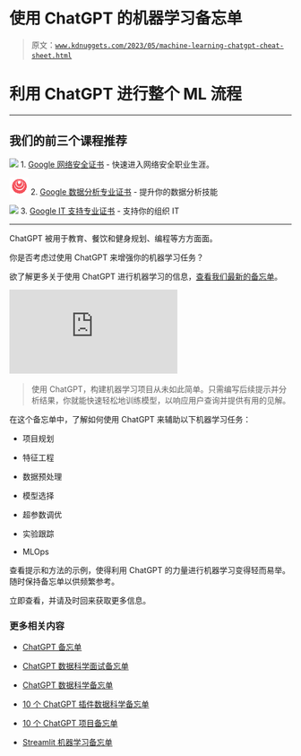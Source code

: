 # 使用 ChatGPT 的机器学习备忘单

> 原文：[`www.kdnuggets.com/2023/05/machine-learning-chatgpt-cheat-sheet.html`](https://www.kdnuggets.com/2023/05/machine-learning-chatgpt-cheat-sheet.html)

# 利用 ChatGPT 进行整个 ML 流程

* * *

## 我们的前三个课程推荐

![](img/0244c01ba9267c002ef39d4907e0b8fb.png) 1\. [Google 网络安全证书](https://www.kdnuggets.com/google-cybersecurity) - 快速进入网络安全职业生涯。

![](img/e225c49c3c91745821c8c0368bf04711.png) 2\. [Google 数据分析专业证书](https://www.kdnuggets.com/google-data-analytics) - 提升你的数据分析技能

![](img/0244c01ba9267c002ef39d4907e0b8fb.png) 3\. [Google IT 支持专业证书](https://www.kdnuggets.com/google-itsupport) - 支持你的组织 IT

* * *

ChatGPT 被用于教育、餐饮和健身规划、编程等方方面面。

你是否考虑过使用 ChatGPT 来增强你的机器学习任务？

欲了解更多关于使用 ChatGPT 进行机器学习的信息，[查看我们最新的备忘单](https://www.kdnuggets.com/publications/sheets/Machine_Learning_with_ChatGPT_Cheat_Sheet_KDnuggets.pdf)。

[](https://www.kdnuggets.com/publications/sheets/Machine_Learning_with_ChatGPT_Cheat_Sheet_KDnuggets.pdf)

![使用 ChatGPT 的机器学习备忘单](https://www.kdnuggets.com/publications/sheets/Machine_Learning_with_ChatGPT_Cheat_Sheet_KDnuggets.pdf)

> 使用 ChatGPT，构建机器学习项目从未如此简单。只需编写后续提示并分析结果，你就能快速轻松地训练模型，以响应用户查询并提供有用的见解。

在这个备忘单中，了解如何使用 ChatGPT 来辅助以下机器学习任务：

+   项目规划

+   特征工程

+   数据预处理

+   模型选择

+   超参数调优

+   实验跟踪

+   MLOps

查看提示和方法的示例，使得利用 ChatGPT 的力量进行机器学习变得轻而易举。随时保持备忘单以供频繁参考。

立即查看，并请及时回来获取更多信息。

### 更多相关内容

+   [ChatGPT 备忘单](https://www.kdnuggets.com/2023/01/chatgpt-cheat-sheet.html)

+   [ChatGPT 数据科学面试备忘单](https://www.kdnuggets.com/2023/06/chatgpt-data-science-interviews-cheat-sheet.html)

+   [ChatGPT 数据科学备忘单](https://www.kdnuggets.com/2023/03/chatgpt-data-science-cheat-sheet.html)

+   [10 个 ChatGPT 插件数据科学备忘单](https://www.kdnuggets.com/2023/06/10-chatgpt-plugins-data-science-cheat-sheet.html)

+   [10 个 ChatGPT 项目备忘单](https://www.kdnuggets.com/10-chatgpt-projects-cheat-sheet)

+   [Streamlit 机器学习备忘单](https://www.kdnuggets.com/2023/01/streamlit-machine-learning-cheat-sheet.html)
